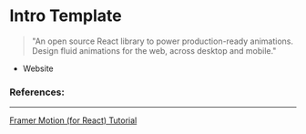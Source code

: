 # Intro Template

> "An open source React library to power production-ready animations. Design fluid animations for the web, across desktop and mobile."

- Website

### References:

---

[Framer Motion (for React) Tutorial](https://www.youtube.com/playlist?list=PL4cUxeGkcC9iHDnQfTHEVVceOEBsOf07i)